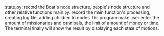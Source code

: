 state.py: record the Boat's node structure, people's node structure and other relative functions
main.py: record the main function's processing, creating log file, adding children to nodes
The program make user enter the amount of missionaries and cannibals, the limit of amount of money or time. The terminal finally will show the result 
by displaying each state of motions.

